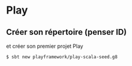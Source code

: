 # Play

## Créer son répertoire (penser ID)

et créer son premier projet Play

```bash
$ sbt new playframework/play-scala-seed.g8
```
